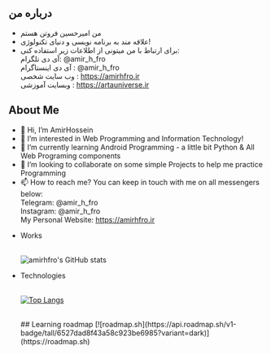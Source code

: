 ## درباره من
- من امیرحسین فروتن هستم
- علاقه مند به برنامه نویسی و دنیای تکنولوژی!
- برای ارتباط با من میتونی از اطلاعات زیر استفاده کنی:
<br>آی دی تلگرام: @amir_h_fro
  <br> آی دی اینستاگرام : @amir_h_fro
  <br> وب سایت شخصی : https://amirhfro.ir
  <br> وبسایت آموزشی : https://artauniverse.ir
## About Me
- 👋 Hi, I’m AmirHossein
- 👀 I’m interested in Web Programming and Information Technology!
- 🌱 I’m currently learning Android Programming - a little bit Python & All Web Programing components
- 💞️ I’m looking to collaborate on some simple Projects to help me practice Programming
- 📫 How to reach me?
  You can keep in touch with me on all messengers below:
  <br>Telegram: @amir_h_fro
  <br>Instagram: @amir_h_fro
  <br>My Personal Website: https://amirhfro.ir

<ul>
<li>Works</li> 

<br>

![amirhfro's GitHub stats](https://github-readme-stats.vercel.app/api?username=amirhfro&show_icons=true&theme=highcontrast)

<li>Technologies</li> 

<br>

[![Top Langs](https://github-readme-stats.vercel.app/api/top-langs/?username=amirhfro&layout=compact)](https://github.com/amirhfro/github-readme-stats)

<br>
## Learning roadmap
[![roadmap.sh](https://api.roadmap.sh/v1-badge/tall/6527dad8f43a58c923be6985?variant=dark)](https://roadmap.sh)
<br>

<br>
</ul>
<!---
amirhfro/amirhfro is a ✨ special ✨ repository because its `README.md` (this file) appears on your GitHub profile.
You can click the Preview link to take a look at your changes.
--->
